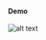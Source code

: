 #### Demo

![alt text](https://drive.google.com/file/d/1BN8yEQkU15DnFSnQCwHzP8OL1pbrMyHY/view?usp=sharing)
